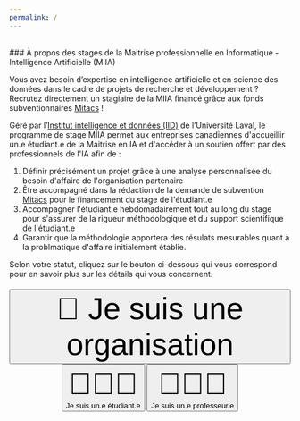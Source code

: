 ```yaml
---
permalink: /
---
```


<br>
### À propos des stages de la Maitrise professionnelle en Informatique - Intelligence Artificielle (MIIA)

Vous avez besoin d’expertise en intelligence artificielle et en science des données dans le cadre de projets de recherche et développement ? Recrutez directement un stagiaire de la MIIA financé grâce aux fonds subventionnaires [Mitacs](https://www.mitacs.ca/fr/programmes/acceleration) !

Géré par l’[Institut intelligence et données (IID)](https://iid.ulaval.ca) de l’Université Laval, le programme de stage MIIA permet aux entreprises canadiennes d'accueillir un.e étudiant.e de la Maitrise en IA et d'accéder à un soutien offert par des professionnels de l'IA afin de : 
1. Définir précisément un projet grâce à une analyse personnalisée du besoin d'affaire de l'organisation partenaire
2. Être accompagné dans la rédaction de la demande de subvention [Mitacs](https://www.mitacs.ca/fr/programmes/acceleration) pour le financement du stage de l'étudiant.e
3. Accompagner l'étudiant.e hebdomadairement tout au long du stage pour s'assurer de la rigueur méthodologique et du support scientifique de l'étudiant.e
4. Garantir que la méthodologie apportera des résulats mesurables quant à la problmatique d'affaire initialement établie.


Selon votre statut, cliquez sur le bouton ci-dessous qui vous correspond pour en savoir plus sur les détails qui vous concernent. 

<h4 style="text-align:center;">
    <button type="button" href="{{ '/pages/part.html' | relative_url }}"><div style="font-size: 55px;">🏢 Je suis une organisation</div></button>
    <button type="button" href="{{ '/pages/etu.html' | relative_url }}"><div style="font-size: 55px;">👩🏻‍🎓</div> Je suis un.e étudiant.e</button>
    <button type="button" href="{{ '/pages/acad.html' | relative_url }}"><div style="font-size: 55px;">👨🏻‍🏫</div> Je suis un.e professeur.e</button>
</h4>


